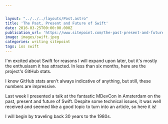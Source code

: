```yaml
---


layout: "../../../layouts/Post.astro"
title: 'The Past, Present and Future of Swift'
date: 2016-03-25T00:00:00.000Z
publication_url: 'https://www.sitepoint.com/the-past-present-and-future-of-swift/'
image: images/swift.jpeg
categories: writing sitepoint
tags: ios swift
---
```


I'm excited about Swift for reasons I will expand upon later, but it's mostly the enthusiasm it has attracted. In less than six months, here are the project's GitHub stats.

I know GitHub stats aren't always indicative of anything, but still, these numbers are impressive.

Last week I presented a talk at the fantastic MDevCon in Amsterdam on the past, present and future of Swift. Despite some technical issues, it was well received and seemed like a good topic to turn into an article, so here it is!

I will begin by traveling back 30 years to the 1980s.
